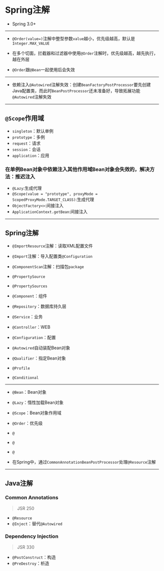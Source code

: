 # Spring注解
- Spring 3.0+

---
- `@Order(value=)`注解中整型参数`value`越小，优先级越高，默认是`Integer.MAX_VALUE`

- 在多个切面，拦截器和过滤器中使用`@Order`注解时，优先级越高，越先执行，越在外层
- `@Order`跟`@Bean`一起使用后会失效


---

- 依赖注入`@Autowired`注解失效：创建`BeanFactoryPostProcessor`要先创建Java配置类，而此时`BeanPostProcessor`还未准备好，导致拓展功能`@Autowired`注解失效


---

## `@Scope`作用域
- `singleton`：默认单例
- `prototype`：多例
- `request`：请求
- `session`：会话
- `application`：应用

### 在单例Bean对象中依赖注入其他作用域Bean对象会失效的，解决方法：推迟注入

- `@Lazy`:生成代理
- `@Scope(value = "prototype", proxyMode = ScopedProxyMode.TARGET_CLASS)`:生成代理
- `ObjectFactory<>`:间接注入
- `ApplicationContext.getBean`:间接注入



---
## Spring注解
- `@ImportResource`注解：读取XML配置文件
- `@Import`注解：导入配置类`@Configuration`
- `@ComponentScan`注解：扫描包`package`

- `@PropertySource`
- `@PropertySources`

- `@Component`：组件
- `@Repository`：数据库持久层
- `@Service`：业务

- `@Controller`：WEB
- `@Configuration`：配置

- `@Autowired`自动装配Bean对象
- `@Qualifier`：指定Bean对象



- `@Profile`
- `@Conditional`



---
- `@Bean`：Bean对象
- `@Lazy`：惰性加载Bean对象
- `@Scope`：Bean对象作用域
- `@Order`：优先级

- `@`
- `@`
- `@`


- 在Spring中，通过`CommonAnnotationBeanPostProcessor`处理`@Resource`注解

---
## Java注解

### Common Annotations
> JSR 250

- `@Resource`
- `@Inject`：替代`@Autowired`

### Dependency Injection
> JSR 330
- `@PostConstruct`：构造
- `@PreDestroy`：析造